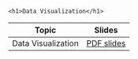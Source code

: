 
~~~
<h1>Data Visualization</h1>
~~~


Topic | Slides
:-----: | :--------:
Data Visualization  | [PDF slides](./assets/slides/main_06.pdf)


